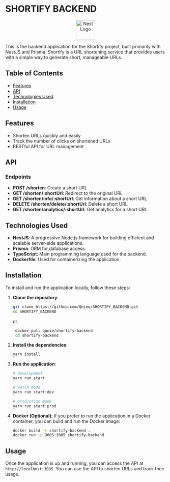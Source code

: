 


# SHORTIFY BACKEND
<p align="center">
  <a href="http://nestjs.com/" target="blank"><img src="https://nestjs.com/img/logo-small.svg" width="60" alt="Nest Logo" /></a>
</p>
This is the backend application for the Shortify project, built primarily with NestJS and Prisma. Shortify is a URL shortening service that provides users with a simple way to generate short, manageable URLs.

## Table of Contents

- [Features](#features)
- [API](#api)
- [Technologies Used](#technologies-used)
- [Installation](#installation)
- [Usage](#usage)

## Features

- Shorten URLs quickly and easily
- Track the number of clicks on shortened URLs
- RESTful API for URL management

## API

### Endpoints

- **POST /shorten**: Create a short URL
- **GET /shorten/:shortUrl**: Redirect to the original URL
- **GET /shorten/info/:shortUrl**: Get information about a short URL
- **DELETE /shorten/delete/:shortUrl**: Delete a short URL
- **GET /shorten/analytics/:shortUrl**: Get analytics for a short URL

## Technologies Used

- **NestJS**: A progressive Node.js framework for building efficient and scalable server-side applications.
- **Prisma**: ORM for database access.
- **TypeScript**: Main programming language used for the backend.
- **Dockerfile**: Used for containerizing the application.

## Installation

To install and run the application locally, follow these steps:

1. **Clone the repository**:
    ```bash
    git clone https://github.com/Qnieq/SHORTIFY_BACKEND.git
    cd SHORTIFY_BACKEND
    ```
    or
   ```bash
    docker pull qunie/shortify-backend
    cd shortify-backend
    ```

3. **Install the dependencies**:
    ```bash
    yarn install
    ```

4. **Run the application**:
    ```bash
    # development
    yarn run start

    # watch mode
    yarn run start:dev

    # production mode
    yarn run start:prod
    ```

5. **Docker (Optional)**:
    If you prefer to run the application in a Docker container, you can build and run the Docker image:
    ```bash
    docker build -t shortify-backend .
    docker run -p 3005:3005 shortify-backend
    ```

## Usage

Once the application is up and running, you can access the API at `http://localhost:3005`. You can use the API to shorten URLs and track their usage.
